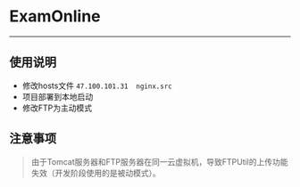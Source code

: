 # ExamOnline
---
## 使用说明
- 修改hosts文件  `47.100.101.31  nginx.src`
- 项目部署到本地启动
- 修改FTP为主动模式

## 注意事项
> 由于Tomcat服务器和FTP服务器在同一云虚拟机，导致FTPUtil的上传功能失效（开发阶段使用的是被动模式）。
